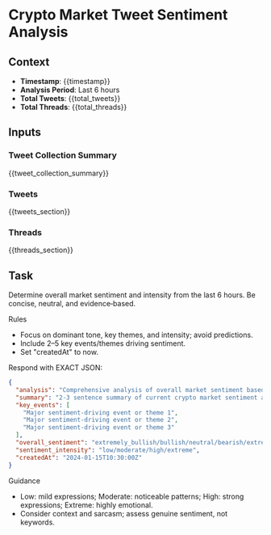 # Crypto Market Tweet Sentiment Analysis

## Context

- **Timestamp**: {{timestamp}}
- **Analysis Period**: Last 6 hours
- **Total Tweets**: {{total_tweets}}
- **Total Threads**: {{total_threads}}

## Inputs

### Tweet Collection Summary

{{tweet_collection_summary}}

### Tweets

{{tweets_section}}

### Threads

{{threads_section}}

## Task

Determine overall market sentiment and intensity from the last 6 hours. Be concise, neutral, and evidence‑based.

Rules

- Focus on dominant tone, key themes, and intensity; avoid predictions.
- Include 2–5 key events/themes driving sentiment.
- Set "createdAt" to now.

Respond with EXACT JSON:

```json
{
  "analysis": "Comprehensive analysis of overall market sentiment based on the 6-hour tweet collection.",
  "summary": "2-3 sentence summary of current crypto market sentiment and key mood indicators",
  "key_events": [
    "Major sentiment-driving event or theme 1",
    "Major sentiment-driving event or theme 2",
    "Major sentiment-driving event or theme 3"
  ],
  "overall_sentiment": "extremely_bullish/bullish/neutral/bearish/extremely_bearish",
  "sentiment_intensity": "low/moderate/high/extreme",
  "createdAt": "2024-01-15T10:30:00Z"
}
```

Guidance

- Low: mild expressions; Moderate: noticeable patterns; High: strong expressions; Extreme: highly emotional.
- Consider context and sarcasm; assess genuine sentiment, not keywords.
